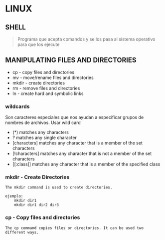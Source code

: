 # LINUX
## SHELL
> Programa que acepta comandos y se los pasa al sistema operativo para que los ejecute

## MANIPULATING FILES AND DIRECTORIES
- cp - copy files and directories
- mv - move/rename files and directories
- mkdir - create directories
- rm - remove files and directories
- ln - create hard and symbolic links

### wildcards
Son caracteres especiales que nos ayudan a especificar grupos de nombres de archivos. Usar wild card

* (*)    matches any characters
* ?       matches any single character
* [characters]  matches any character that is a member of the set characters
* [!characters] matches any character that is not a member of the set characters
* [[:class]]    matches any character that is a member of the specified class

### mkdir - Create Directories
    The mkdir command is used to create directories.

    ejemplo:
        mkdir dir1
        mkdir dir1 dir2 dir3

### cp - Copy files and directories
    The cp command copies files or directories. It can be used two different ways.
    





